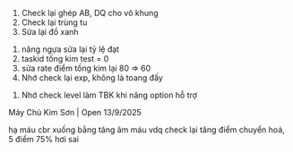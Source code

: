 <!-- test -->
1. Check lại ghép AB, DQ cho vô khung
2. Check lại trùng tu
3. Sửa lại đồ xanh

<!-- Trước khi mở server -->
1. nâng ngựa sửa lại tỷ lệ đạt
2. taskid tống kim test = 0
3. sửa rate điểm tống kim lại 80 => 60
4. Nhớ check lại exp, không là toang đấy

<!-- Sau mở server -->
1. Nhớ check level làm TBK khi nâng option hỗ trợ

<!-- Hỗ trợ người chơi cũ -->
Máy Chủ Kim Sơn | Open 13/9/2025

hạ máu cbr xuống bằng tăng âm máu
vdq check lại tăng điểm chuyển hoá, 5 điểm 75% hơi sai

